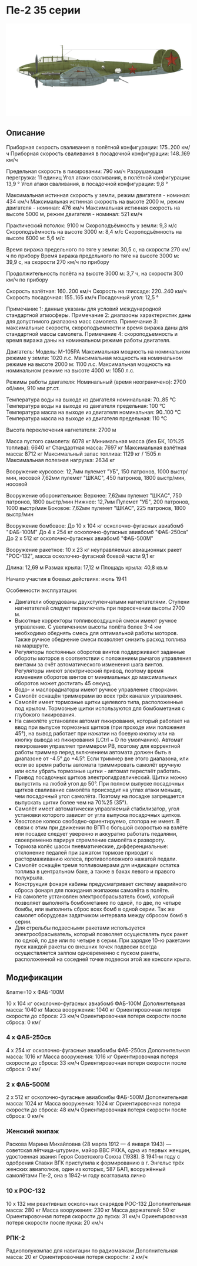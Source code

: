 # Пе-2 35 серии

![pe2s35](../images/pe2s35.png)

## Описание

Приборная скорость сваливания в полётной конфигурации: 175..200 км/ч
Приборная скорость сваливания в посадочной конфигурации: 148..169 км/ч

Предельная скорость в пикировании: 790 км/ч
Разрушающая перегрузка: 11 единиц
Угол атаки сваливания, в полётной конфигурации: 13,9 °
Угол атаки сваливания, в посадочной конфигурации: 9,8 °

Максимальная истинная скорость у земли, режим двигателя - номинал: 434 км/ч
Максимальная истинная скорость на высоте 2000 м, режим двигателя - номинал: 476 км/ч
Максимальная истинная скорость на высоте 5000 м, режим двигателя - номинал: 521 км/ч

Практический потолок: 9100 м
Скороподъёмность у земли: 9,3 м/с
Скороподъёмность на высоте 3000 м: 8,4 м/с
Скороподъёмность на высоте 6000 м: 5,6 м/с

Время виража предельного по тяге у земли: 30,5 с, на скорости 270 км/ч по прибору
Время виража предельного по тяге на высоте 3000 м: 39,9 с, на скорости 270 км/ч по прибору

Продолжительность полёта на высоте 3000 м: 3,7 ч, на скорости 300 км/ч по прибору

Скорость взлётная: 160..200 км/ч
Скорость на глиссаде: 220..240 км/ч
Скорость посадочная: 155..165 км/ч
Посадочный угол: 12,5 °

Примечание 1: данные указаны для условий международной стандартной атмосферы.
Примечание 2: диапазоны характеристик даны для допустимого диапазона масс самолета.
Примечание 3: максимальные скорости, скороподъемности и время виража даны для стандартной массы самолета.
Примечание 4: скороподъемность и время виража даны на номинальном режиме работы двигателя.

Двигатель:
Модель: М-105РА
Максимальная мощность на номинальном режиме у земли: 1020 л.с.
Максимальная мощность на номинальном режиме на высоте 2000 м: 1100 л.с.
Максимальная мощность на номинальном режиме на высоте 4000 м: 1050 л.с.

Режимы работы двигателя:
Номинальный (время неограничено): 2700 об/мин, 910 мм рт.ст.

Температура воды на выходе из двигателя номинальная: 70..85 °С
Температура воды на выходе из двигателя предельная: 100 °С
Температура масла на выходе из двигателя номинальная: 90..100 °С
Температура масла на выходе из двигателя предельная: 110 °С

Высота переключения нагнетателя: 2700 м

Масса пустого самолета: 6078 кг
Минимальная масса (без БК, 10%25 топлива): 6640 кг
Стандартная масса: 7697 кг
Максимальная взлётная масса: 8712 кг
Максимальный запас топлива: 1129 кг / 1505 л
Максимальная полезная нагрузка: 2634 кг

Вооружение курсовое:
12,7мм пулемет "УБ", 150 патронов, 1000 выстр/мин, носовой
7,62мм пулемет "ШКАС", 450 патронов, 1800 выстр/мин, носовой

Вооружение оборонительное:
Верхнее: 7,62мм пулемет "ШКАС", 750 патронов, 1800 выстр/мин
Нижнее: 12,7мм Пулемет "УБ", 200 патронов, 1000 выстр/мин
Боковое: 7,62мм пулемет "ШКАС", 225 патронов, 1800 выстр/мин

Вооружение бомбовое:
До 10 x 104 кг осколочно-фугасных авиабомб "ФАБ-100М"
До 4 x 254 кг осколочно-фугасных авиабомб "ФАБ-250св"
До 2 x 512 кг осколочно-фугасных авиабомб "ФАБ-500М"

Вооружение ракетное:
10 x 23 кг неуправляемых авиационных ракет "РОС-132", масса осколочно-фугасной боевой части 9,1 кг

Длина: 12,69 м
Размах крыла: 17,12 м
Площадь крыла: 40,8 кв.м

Начало участия в боевых действиях: июль 1941

Особенности эксплуатации:
- Двигатели оборудованы двухступенчатыми нагнетателями. Ступени нагнетателей следует переключать при пересечении высоты 2700 м.
- Высотные корректоры топливовоздушной смеси имеют ручное управление. С увеличением высоты полёта более 3-4 км необходимо обеднять смесь для оптимальной работы моторов. Также ручное обеднение смеси позволяет снизить расход топлива на маршруте.
- Регуляторы постоянных оборотов винтов поддерживают заданные обороты моторов в соответствии с положением рычагов управления винтами за счёт автоматического изменения шага винтов. Регуляторы имеют электрический привод, поэтому время изменения оборотов винтов от минимальных до максимальных оборотов может достигать 45 секунд.
- Водо- и маслорадиаторы имеют ручное управление створками.
- Самолёт оснащён триммерами во всех трёх каналах управления.
- Самолёт имеет тормозные щитки щелевого типа, расположенные под крылом. Тормозные щитки используются для бомбометания с глубокого пикирования.
- На самолёте установлен автомат пикирования, который работает на ввод при выпуске тормозных щитков (при проходе ими положения 45°), на вывод работает при нажатии на боевую кнопку или на кнопку вывода из пикирования (LCtrl + D по умолчанию). Автомат пикирования управляет триммером РВ, поэтому для корректной работы триммер перед включением автомата должен быть в диапазоне от -4.5° до +4.5°. Если триммер вне этого диапазона, или если во время работы автомата триммировать самолёт вручную или если убрать тормозные щитки - автомат перестаёт работать.
- Привод посадочных щитков электрогидравлический. Щитки можно выпустить на любой угол до 50°. При полном выпуске посадочных щитков сваливание самолёта происходит на углах атаки меньше, чем посадочный угол самолёта. Поэтому на посадке запрещается выпускать щитки более чем на 70%25 (35°).
- Самолёт имеет автоматически управляемый стабилизатор, угол установки которого зависит от угла выпуска посадочных щитков.
- Хвостовое колесо свободно-ориентируемо, стопора не имеет. В связи с этим при движении по ВПП с большой скоростью на взлёте или посадке следует уверенно и аккуратно работать педалями, своевременно парируя стремление самолёта к развороту.
- Тормоза колёс шасси пневматические, дифференциальные: отклонение педалей при зажатом тормозе приводит к растормаживанию колеса, противоположного нажатой педали.
- Самолёт оснащён тремя топливомерами для индикации остатка топлива в центральном баке, а также в баках левого и правого полукрыла.
- Конструкция фонаря кабины предусматривает систему аварийного сброса фонаря для покидания экипажем самолёта в полёте.
- На самолете установлен электросбрасыватель бомб, который позволяет выполнять бомбометание по одной, по две, по четыре бомбы, или выполнить сброс всех бомб в одной серии. Так же самолет оборудован задатчиком интервала между сбросом бомб в серии.
- Для стрельбы подвесными ракетами используется электросбрасыватель, который позволяет осуществлять пуск ракет по одной, по две или по четыре в серии. При зарядке 10-ю ракетами пуск каждой ракеты со внешних точек подвески всегда осуществляется залпом одновременно с пуском ракеты, расположенной на соседней точке подвески этой же консоли крыла.

## Модификации
&name=10 x ФАБ-100М

10 x 104 кг осколочно-фугасных авиабомб ФАБ-100М
Дополнительная масса: 1040 кг
Масса вооружения: 1040 кг
Ориентировочная потеря скорости до сброса: 23 км/ч
Ориентировочная потеря скорости после сброса: 0 км/
### 4 x ФАБ-250св

4 x 254 кг осколочно-фугасные авиабомбы ФАБ-250св
Дополнительная масса: 1016 кг
Масса вооружения: 1016 кг
Ориентировочная потеря скорости до сброса: 33 км/ч
Ориентировочная потеря скорости после сброса: 0 км/
### 2 x ФАБ-500М

2 x 512 кг осколочно-фугасные авиабомбы ФАБ-500М
Дополнительная масса: 1024 кг
Масса вооружения: 1024 кг
Ориентировочная потеря скорости до сброса: 48 км/ч
Ориентировочная потеря скорости после сброса: 0 км/ч
### Женский экипаж

Раскова Марина Михайловна (28 марта 1912 — 4 января 1943) — советская лётчица-штурман, майор ВВС РККА, одна из первых женщин, удостоенная звания Героя Советского Союза (1938). В 1941-м году с одобрения Ставки ВГК приступила к формированию в г. Энгельс трёх женских авиаполков, один из которых, 587 БАП, вооружённый самолётами Пе-2, она в 1942-м году возглавила лично
### 10 х РОС-132

10 x 132 мм реактивных осколочных снарядов РОС-132
Дополнительная масса: 280 кг
Масса вооружения: 230 кг
Масса держателей: 50 кг
Ориентировочная потеря скорости до пуска: 31 км/ч
Ориентировочная потеря скорости после пуска: 20 км/ч
### РПК-2

Радиополукомпас для навигации по радиомаякам
Дополнительная масса: 20 кг
Ориентировочная потеря скорости: 2 км/ч